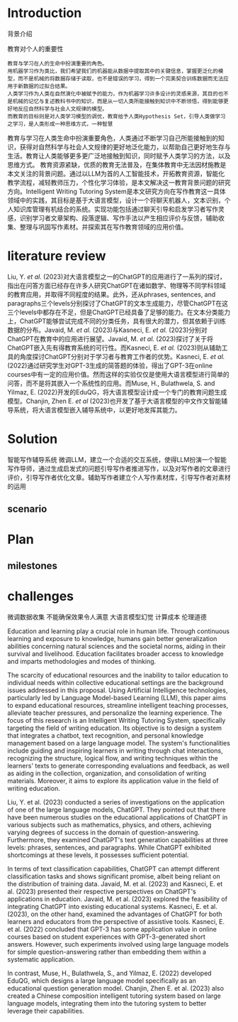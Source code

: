 # Introduction
背景介绍

教育对个人的重要性

	教育与学习在人的生命中扮演重要的角色。
	用机器学习作为类比，我们希望我们的机器能从数据中提取其中的关键信息，掌握更泛化的模型，而不是机械的将数据存储于读取，也不是错误的学习，得到一个完美契合训练数据而无法应用于新数据的过拟合结果。
	人类学习作为人类在自然演化中被赋予的能力，作为机器学习许多设计的灵感来源，其目的也不是机械的记忆与复述教科书中的知识，而是从一切人类所能接触到知识中不断领悟，得到能够更好地反应自然科学与社会人文规律的模型。
	而教育的目标则是对人类学习模型的调优，教育给予人类Hypothesis Set，引导人类做学习之学习，是人类形成一种思维方式，一种智慧

教育与学习在人类生命中扮演重要角色，人类通过不断学习自己所能接触到的知识，获得对自然科学与社会人文规律的更好地泛化能力，以帮助自己更好地生存与生活。教育让人类能够更多更广泛地接触到知识，同时赋予人类学习的方法，以及思维方式。
教育资源紧缺，优质的教育无法普及，在集体教育中无法因材施教是本文关注的背景问题。通过以LLM为首的人工智能技术，开拓教育资源，智能化教学流程，减轻教师压力，个性化学习体验，是本文解决这一教育背景问题的研究方向。Intelligent Writing Tutoring System是本文研究方向在写作教育这一具体领域中的实践，其目标是基于大语言模型，设计一个将聊天机器人，文本识别，个人知识库管理有机结合的系统。实现功能包括通过聊天引导和启发学习者写作灵感，识别学习者文章架构、段落逻辑、写作手法以产生相应评价与反馈，辅助收集、整理与巩固写作素材。并探索其在写作教育领域的应用价值。
# literature review
Liu, Y. _et al._ (2023)对大语言模型之一的ChatGPT的应用进行了一系列的探讨，指出在问答方面已经存在许多人研究ChatGPT在诸如数学、物理等不同学科领域的教育应用，并取得不同程度的结果。此外，还从phrases, sentences, and paragraphs三个levels分别探讨了ChatGPT的文本生成能力，尽管ChatGPT在这三个levels中都存在不足，但是ChatGPT已经具备了足够的能力。在文本分类能力上，ChatGPT能够尝试完成不同的分类任务，具有很大的潜力，但其依赖于训练数据的分布。Javaid, M. _et al._ (2023)与Kasneci, E. _et al._ (2023)分别对ChatGPT在教育中的应用进行展望。Javaid, M. _et al._ (2023)探讨了关于将ChatGPT嵌入先有得教育系统的可行性。而Kasneci, E. _et al._ (2023)则从辅助工具的角度探讨ChatGPT分别对于学习者与教育工作者的优势。Kasneci, E. _et al._(2022)通过研究学生对GPT-3生成的简答题的体验，得出了GPT-3在online courses中有一定的应用价值。然而这样的实验仅仅是使用大语言模型进行简单的问答，而不是将其嵌入一个系统性的应用。而Muse, H., Bulathwela, S. and Yilmaz, E. (2022)开发的EduQG，将大语言模型设计成一个专门的教育问题生成模型。Chanjin, Zhen E. _et al_ (2023)也开发了基于大语言模型的中文作文智能辅导系统，将大语言模型嵌入辅导系统中，以更好地发挥其能力。


# Solution
智能写作辅导系统
微调LLM，建立一个合适的交互系统，使得LLM扮演一个智能写作导师，通过生成启发式的问题引导写作者推进写作，以及对写作者的文章进行评价，引导写作者优化文章。辅助写作者建立个人写作素材库，引导写作者对素材的运用
## scenario

# Plan



## milestones
# challenges
微调数据收集
不能确保效果令人满意
大语言模型幻觉
计算成本
伦理道德


Education and learning play a crucial role in human life. Through continuous learning and exposure to knowledge, humans gain better generalization abilities concerning natural sciences and the societal norms, aiding in their survival and livelihood. Education facilitates broader access to knowledge and imparts methodologies and modes of thinking.

The scarcity of educational resources and the inability to tailor education to individual needs within collective educational settings are the background issues addressed in this proposal. Using Artificial Intelligence technologies, particularly led by Language Model-based Learning (LLM), this paper aims to expand educational resources, streamline intelligent teaching processes, alleviate teacher pressures, and personalize the learning experience. The focus of this research is an Intelligent Writing Tutoring System, specifically targeting the field of writing education. Its objective is to design a system that integrates a chatbot, text recognition, and personal knowledge management based on a large language model. The system's functionalities include guiding and inspiring learners in writing through chat interactions, recognizing the structure, logical flow, and writing techniques within the learners' texts to generate corresponding evaluations and feedback, as well as aiding in the collection, organization, and consolidation of writing materials. Moreover, it aims to explore its application value in the field of writing education.

Liu, Y. et al. (2023) conducted a series of investigations on the application of one of the large language models, ChatGPT. They pointed out that there have been numerous studies on the educational applications of ChatGPT in various subjects such as mathematics, physics, and others, achieving varying degrees of success in the domain of question-answering. Furthermore, they examined ChatGPT's text generation capabilities at three levels: phrases, sentences, and paragraphs. While ChatGPT exhibited shortcomings at these levels, it possesses sufficient potential.

In terms of text classification capabilities, ChatGPT can attempt different classification tasks and shows significant promise, albeit being reliant on the distribution of training data. Javaid, M. et al. (2023) and Kasneci, E. et al. (2023) presented their respective perspectives on ChatGPT's applications in education. Javaid, M. et al. (2023) explored the feasibility of integrating ChatGPT into existing educational systems. Kasneci, E. et al. (2023), on the other hand, examined the advantages of ChatGPT for both learners and educators from the perspective of assistive tools. Kasneci, E. et al. (2022) concluded that GPT-3 has some application value in online courses based on student experiences with GPT-3-generated short answers. However, such experiments involved using large language models for simple question-answering rather than embedding them within a systematic application.

In contrast, Muse, H., Bulathwela, S., and Yilmaz, E. (2022) developed EduQG, which designs a large language model specifically as an educational question generation model. Chanjin, Zhen E. et al. (2023) also created a Chinese composition intelligent tutoring system based on large language models, integrating them into the tutoring system to better leverage their capabilities.